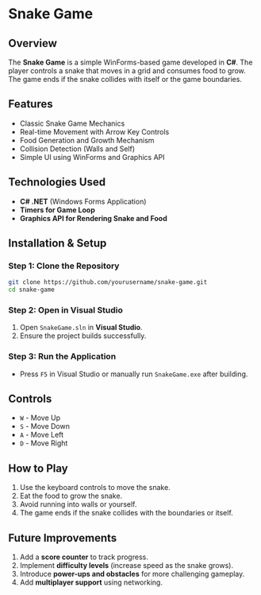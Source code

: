 # Snake Game

## Overview
The **Snake Game** is a simple WinForms-based game developed in **C#**. The player controls a snake that moves in a grid and consumes food to grow. The game ends if the snake collides with itself or the game boundaries.

## Features
- Classic Snake Game Mechanics
- Real-time Movement with Arrow Key Controls
- Food Generation and Growth Mechanism
- Collision Detection (Walls and Self)
- Simple UI using WinForms and Graphics API

## Technologies Used
- **C# .NET** (Windows Forms Application)
- **Timers for Game Loop**
- **Graphics API for Rendering Snake and Food**

## Installation & Setup
### Step 1: Clone the Repository
```sh
git clone https://github.com/yourusername/snake-game.git
cd snake-game
```

### Step 2: Open in Visual Studio
1. Open `SnakeGame.sln` in **Visual Studio**.
2. Ensure the project builds successfully.

### Step 3: Run the Application
- Press `F5` in Visual Studio or manually run `SnakeGame.exe` after building.

## Controls
- `W` - Move Up
- `S` - Move Down
- `A` - Move Left
- `D` - Move Right

## How to Play
1. Use the keyboard controls to move the snake.
2. Eat the food to grow the snake.
3. Avoid running into walls or yourself.
4. The game ends if the snake collides with the boundaries or itself.

## Future Improvements
1. Add a **score counter** to track progress.
2. Implement **difficulty levels** (increase speed as the snake grows).
3. Introduce **power-ups and obstacles** for more challenging gameplay.
4. Add **multiplayer support** using networking.

